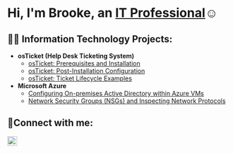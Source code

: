 <h1>Hi, I'm Brooke, an <a href="https://"www.linkedin.com/in/brooke-jacob-2b6b3392">IT Professional</a>☺</h1>

<h2>👨‍💻 Information Technology Projects:</h2>

- <b>osTicket (Help Desk Ticketing System)</b> 
  - [osTicket: Prerequisites and Installation]([https://github.com/belewellyn/osticket-prereqs])
  - [osTicket: Post-Installation Configuration](https://github.com/belewellyn/post-install-config)
  - [osTicket: Ticket Lifecycle Examples](https://github.com/belewellyn/ticket-lifecycle)
- <b>Microsoft Azure</b>
  - [Configuring On-premises Active Directory within Azure VMs](https://github.com/joshmadakorcc/configure-ad)
  - [Network Security Groups (NSGs) and Inspecting Network Protocols](https://github.com/joshmadakorcc/azure-network-protocols)

<h2>🤳Connect with me:</h2>

[<img align="left" alt="Brooke | LinkedIn" width="22px" src="https://cdn.jsdelivr.net/npm/simple-icons@v3/icons/linkedin.svg"/>][linkedin]

[linkedin]: https://linkedin.com/in/brooke-jacob-2b6b3392
